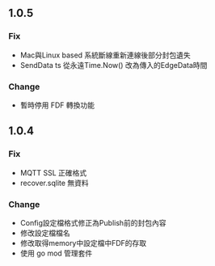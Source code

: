 ## 1.0.5
### Fix
- Mac與Linux based 系統斷線重新連線後部分封包遺失
- SendData ts 從永遠Time.Now() 改為傳入的EdgeData時間

### Change
- 暫時停用 FDF 轉換功能

## 1.0.4
### Fix
- MQTT SSL 正確格式
- recover.sqlite 無資料

### Change
- Config設定檔格式修正為Publish前的封包內容
- 修改設定檔檔名
- 修改取得memory中設定檔中FDF的存取
- 使用 go mod 管理套件